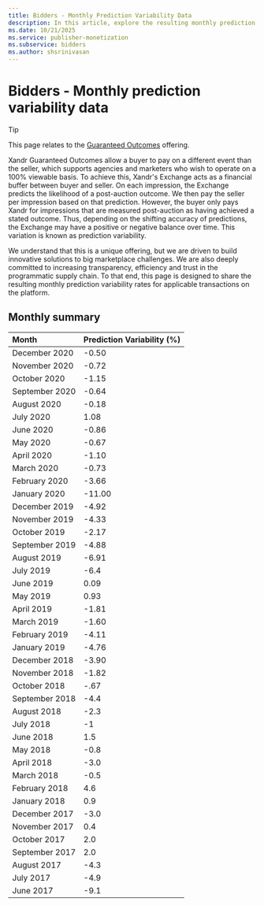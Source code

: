 ```yaml
---
title: Bidders - Monthly Prediction Variability Data
description: In this article, explore the resulting monthly prediction variability rates for applicable transactions on the platform.
ms.date: 10/21/2025
ms.service: publisher-monetization
ms.subservice: bidders
ms.author: shsrinivasan
---
```


# Bidders - Monthly prediction variability data

> [!TIP]
> This page relates to the [Guaranteed Outcomes](guaranteed-outcomes.md) offering.

Xandr Guaranteed Outcomes allow a buyer to pay on a different event than the seller, which supports agencies and marketers who wish to operate on a 100% viewable basis. To achieve this, Xandr's Exchange acts as a financial buffer between buyer and seller. On each impression, the Exchange predicts the likelihood of a post-auction outcome. We then pay the seller per impression based on that prediction. However, the buyer only pays Xandr for impressions that are measured post-auction as having achieved a stated outcome. Thus, depending on the shifting accuracy of predictions, the Exchange may have a positive or negative balance over time. This variation is known as prediction variability.

We understand that this is a unique offering, but we are driven to build innovative solutions to big marketplace challenges. We are also deeply committed to increasing transparency, efficiency and trust in the programmatic supply chain. To that end, this page is designed to share the resulting monthly prediction variability rates for applicable transactions on the platform.

## Monthly summary

| Month | Prediction Variability (%) |
|:---|:---|
| December 2020 | -0.50 |
| November 2020 | -0.72 |
| October 2020 | -1.15 |
| September 2020 | -0.64 |
| August 2020 | -0.18 |
| July 2020 | 1.08 |
| June 2020 | -0.86 |
| May 2020 | -0.67 |
| April 2020 | -1.10 |
| March 2020 | -0.73 |
| February 2020 | -3.66 |
| January 2020 | -11.00 |
| December 2019 | -4.92 |
| November 2019 | -4.33 |
| October 2019 | -2.17 |
| September 2019 | -4.88 |
| August 2019 | -6.91 |
| July 2019 | -6.4 |
| June 2019 | 0.09 |
| May 2019 | 0.93 |
| April 2019 | -1.81 |
| March 2019 | -1.60 |
| February 2019 | -4.11 |
| January 2019 | -4.76 |
| December 2018 | -3.90 |
| November 2018 | -1.82 |
| October 2018 | -.67 |
| September 2018 | -4.4 |
| August 2018 | -2.3 |
| July 2018 | -1 |
| June 2018 | 1.5 |
| May 2018 | -0.8 |
| April 2018 | -3.0 |
| March 2018 | -0.5 |
| February 2018 | 4.6 |
| January 2018 | 0.9 |
| December 2017 | -3.0 |
| November 2017 | 0.4 |
| October 2017 | 2.0 |
| September 2017 | 2.0 |
| August 2017 | -4.3 |
| July 2017 | -4.9 |
| June 2017 | -9.1 |
